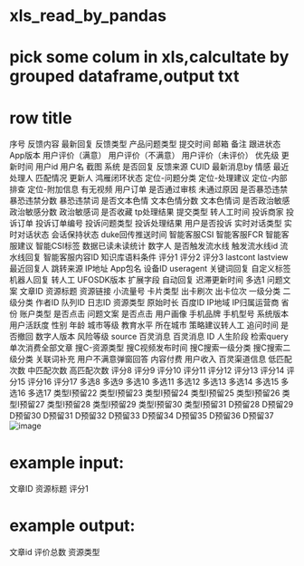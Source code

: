 # xls_read_by_pandas
# pick some colum in xls,calcultate by grouped dataframe,output txt
# row title
序号	反馈内容	最新回复	反馈类型	产品问题类型	提交时间	邮箱	备注	跟进状态	App版本	用户评价（满意）	用户评价（不满意）	用户评价（未评价）	优先级	更新时间	用户id	用户名	截图	系统	是否回复	反馈来源	CUID	最新消息by	情感	最近处理人	匹配情况	更新人	鸿雁闭环状态	定位-问题分类	定位-处理建议	定位-内部排查	定位-附加信息	有无视频	用户订单	是否通过审核	未通过原因	是否暴恐违禁	暴恐违禁分数	暴恐违禁词	是否文本色情	文本色情分数	文本色情词	是否政治敏感	政治敏感分数	政治敏感词	是否收藏	tp处理结果	提交类型	转人工时间	投诉商家	投诉订单	投诉订单编号	投诉问题类型	投诉处理结果	用户是否投诉	实时对话类型	实时对话状态	会话保持状态	duke回传推送时间	智能客服CSI	智能客服FCR	智能客服建议	智能CSI标签	数据已读未读统计	数字人	是否触发流水线	触发流水线id	流水线回复	智能客服内容ID	知识库语料条件	评分1	评分2	评分3	lastcont	lastview	最近回复人	跳转来源	IP地址	App包名	设备ID	useragent	关键词回复	自定义标签	机器人回复	转人工	UFOSDK版本	扩展字段	自动回复	迟滞更新时间	多选1	问题文案	文章ID	资源标题	资源链接	小流量号	卡片类型	出卡刷次	出卡位次	一级分类	二级分类	作者ID	队列ID	日志ID	资源类型	原始时长	百度ID	IP地域	IP归属运营商	省份	账户类型	是否点击	问题文案	是否点击	用户画像	手机品牌	手机型号	系统版本	用户活跃度	性别	年龄	城市等级	教育水平	所在城市	策略建议转人工	追问时间	是否撤回	数字人版本	风险等级	source	百灵消息	百灵消息 ID	人生阶段	检索query	单次消费全部文章	搜C-资源类型	搜C视频发布时间	搜C搜索一级分类	搜C搜索二级分类	关联词补充	用户不满意弹窗回答	内容付费	用户收入	百灵渠道信息	低匹配次数	中匹配次数	高匹配次数	评分8	评分9	评分10	评分11	评分12	评分13	评分14	评分15	评分16	评分17	多选8	多选9	多选10	多选11	多选12	多选13	多选14	多选15	多选16	多选17	类型Ⅰ预留22	类型Ⅰ预留23	类型Ⅰ预留24	类型Ⅰ预留25	类型Ⅰ预留26	类型Ⅰ预留27	类型Ⅰ预留28	类型Ⅰ预留29	类型Ⅰ预留30	类型Ⅰ预留31	D预留28	D预留29	D预留30	D预留31	D预留32	D预留33	D预留34	D预留35	D预留36	D预留37![image](https://github.com/yuriamao/xls_read_by_pandas/assets/58117390/e86c231c-90a4-4a5b-9933-76c1b1553c33)
# example input:
文章ID	资源标题	评分1
# example output:
文章id 评价总数 资源类型
